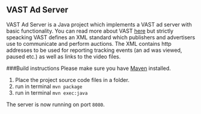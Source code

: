 ## VAST Ad Server

VAST Ad Server is a Java project which implements a VAST ad server with 
basic functionality. You can read more about VAST [here](https://www.iab.com/guidelines/digital-video-ad-serving-template-vast/)
but strictly speacking VAST defines an XML standard which publishers and advertisers use to communicate and perform auctions.
The XML contains http addresses to be used for reporting tracking events (an ad was viewed, paused etc.) as well as links to the video files.

###Build instructions
Please make sure you have [Maven](https://maven.apache.org) installed.

1. Place the project source code files in a folder.
2. run in terminal `mvn package`
3. run in terminal `mvn exec:java`

The server is now running on port `8080`.   